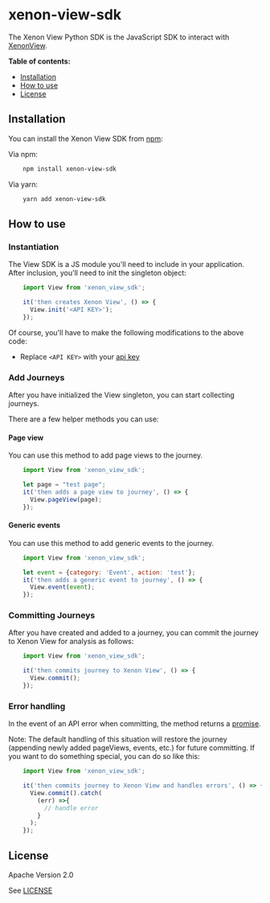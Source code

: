 # xenon-view-sdk
The Xenon View Python SDK is the JavaScript SDK to interact with [XenonView](https://xenonview.com).

**Table of contents:**

* [Installation](#installation)
* [How to use](#how-to-use)
* [License](#license)

## <a name="installation"></a>
## Installation

You can install the Xenon View SDK from [npm](https://www.npmjs.com/package/xenon-view-sdk):

Via npm:
```bash
    npm install xenon-view-sdk
```

Via yarn:
```bash
    yarn add xenon-view-sdk
```

## <a name="how-to-use"></a>
## How to use

### Instantiation
The View SDK is a JS module you'll need to include in your application. After inclusion, you'll need to init the singleton object:

```javascript
    import View from 'xenon_view_sdk';

    it('then creates Xenon View', () => {
      View.init('<API KEY>');
    });
```
Of course, you'll have to make the following modifications to the above code:
- Replace `<API KEY>` with your [api key](https://xenonview.com/api-get)

### Add Journeys
After you have initialized the View singleton, you can start collecting journeys.

There are a few helper methods you can use:

#### Page view
You can use this method to add page views to the journey.

```javascript
    import View from 'xenon_view_sdk';

    let page = "test page";
    it('then adds a page view to journey', () => {
      View.pageView(page);
    });
```

#### Generic events
You can use this method to add generic events to the journey.

```javascript
    import View from 'xenon_view_sdk';

    let event = {category: 'Event', action: 'test'};
    it('then adds a generic event to journey', () => {
      View.event(event);
    });
```

### Committing Journeys

After you have created and added to a journey, you can commit the journey to Xenon View for analysis as follows:

```javascript
    import View from 'xenon_view_sdk';

    it('then commits journey to Xenon View', () => {
      View.commit();
    });
```

### Error handling
In the event of an API error when committing, the method returns a [promise](https://developer.mozilla.org/en-US/docs/Web/JavaScript/Reference/Global_Objects/Promise). 

Note: The default handling of this situation will restore the journey (appending newly added pageViews, events, etc.) for future committing. If you want to do something special, you can do so like this:

```javascript
    import View from 'xenon_view_sdk';

    it('then commits journey to Xenon View and handles errors', () => {
      View.commit().catch(
        (err) =>{
          // handle error
        }
      );
    });
```

## <a name="license"></a>
## License

Apache Version 2.0

See [LICENSE](https://github.com/xenonview-com/view-js-sdk/blob/main/LICENSE)
